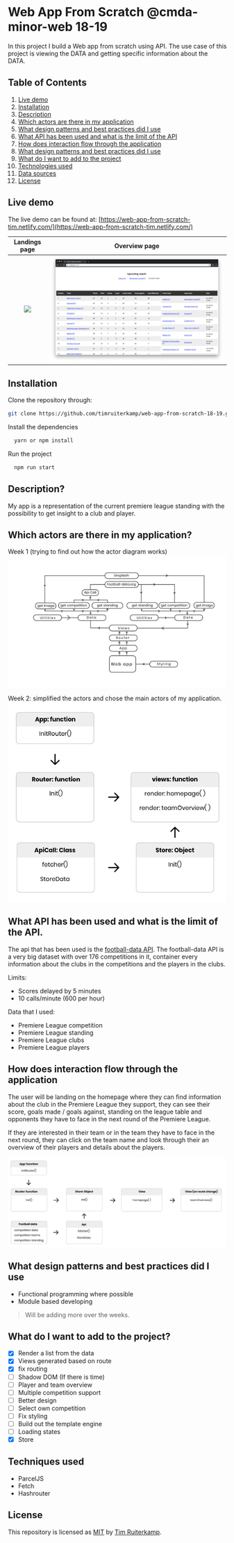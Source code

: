 # Web App From Scratch @cmda-minor-web 18-19

In this project I build a Web app from scratch using API. The use case of this project is viewing the DATA and getting specific information about the DATA.

## Table of Contents

1. [Live demo](#live-demo)
2. [Installation](#installation)
3. [Description](#description)
4. [Which actors are there in my application](#which-actors-are-there-in-my-application)
5. [What design patterns and best practices did I use](#What-design-patterns-and-best-practices-did-I-use)
6. [What API has been used and what is the limit of the API](#What-API-has-been-used-and-what-is-the-limit-of-the-API.)
7. [How does interaction flow through the application](#How-does-interaction-flow-through-the-application)
8. [What design patterns and best practices did I use](#What-design-patterns-and-best-practices-did-I-use)
9. [What do I want to add to the project](#What-do-I-want-to-add-to-the-project)
10. [Technologies used](#technologies-used)
11. [Data sources](#data-sources)
12. [License](#license)

## Live demo

The live demo can be found at: [https://web-app-from-scratch-tim.netlify.com/](https://web-app-from-scratch-tim.netlify.com/)

|          Landings page          |           Overview page           |
| :-----------------------------: | :-------------------------------: |
| ![](gh-images/landing-page.png) | ![](gh-images/table-overview.png) |

## Installation

Clone the repository through:

```bash
git clone https://github.com/timruiterkamp/web-app-from-scratch-18-19.git
```

Install the dependencies

```bash
  yarn or npm install
```

Run the project

```bash
  npm run start
```

## Description?

My app is a representation of the current premiere league standing with the possibility to get insight to a club and player.

## Which actors are there in my application?

Week 1 (trying to find out how the actor diagram works)
![Actor diagram](gh-images/actor-diagram.jpg)

Week 2: simplified the actors and chose the main actors of my application.
![Actor diagram](gh-images/ActorDiagram-week2.png)

## What API has been used and what is the limit of the API.

The api that has been used is the [football-data API](https://football-data.org). The football-data API is a very big dataset with over 176 competitions in it, container every information about the clubs in the competitions and the players in the clubs.

Limits:

- Scores delayed by 5 minutes
- 10 calls/minute (600 per hour)

Data that I used:

- Premiere League competition
- Premiere League standing
- Premiere League clubs
- Premiere League players

## How does interaction flow through the application

The user will be landing on the homepage where they can find information about the club in the Premiere League they support, they can see their score, goals made / goals against, standing on the league table and opponents they have to face in the next round of the Premiere League.

If they are interested in their team or in the team they have to face in the next round, they can click on the team name and look through their an overview of their players and details about the players.

![Interaction diagram](gh-images/InteractionDiagram-week2.png)

## What design patterns and best practices did I use

- Functional programming where possible
- Module based developing

> Will be adding more over the weeks.

## What do I want to add to the project?

- [x] Render a list from the data
- [x] Views generated based on route
- [x] fix routing
- [ ] Shadow DOM (If there is time)
- [ ] Player and team overview
- [ ] Multiple competition support
- [ ] Better design
- [ ] Select own competition
- [ ] Fix styling
- [ ] Build out the template engine
- [ ] Loading states
- [x] Store

## Techniques used

- ParcelJS
- Fetch
- Hashrouter

## License

This repository is licensed as [MIT](LICENSE) by [Tim Ruiterkamp](https://github.com/timruiterkamp).
